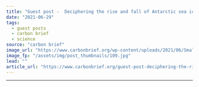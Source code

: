 ```yaml
---
title: "Guest post -  Deciphering the rise and fall of Antarctic sea ice extent"
date: "2021-06-29"
tags: 
  - guest posts
  - carbon brief
  - science
source: "carbon brief"
image_url: "https://www.carbonbrief.org/wp-content/uploads/2021/06/Small-island-in-the-Ross-Sea-Antarctica-with-pack-ice-in-the-foreground_E7RH8P-583x372.jpg"
image_fp: "/assets/img/post_thumbnails/109.jpg"
lead: ""
article_url: "https://www.carbonbrief.org/guest-post-deciphering-the-rise-and-fall-of-antarctic-sea-ice-extent"
---
```


---
